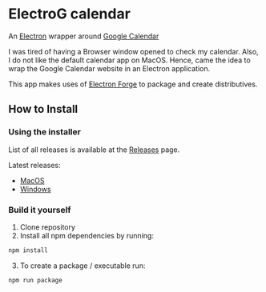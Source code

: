 # ElectroG calendar
An [Electron](https://github.com/atom/electron) wrapper around [Google Calendar](https://calendar.google.com)

I was tired of having a Browser window opened to check my calendar. Also, I do not like the default calendar app on MacOS. Hence, came the idea to wrap the Google Calendar website in an Electron application.

This app makes uses of [Electron Forge](https://github.com/electron-userland/electron-forge) to package and create distributives.

## How to Install

### Using the installer
List of all releases is available at the [Releases](https://github.com/kvervo/electro-g/releases/) page.

Latest releases:

* [MacOS](https://github.com/kvervo/electro-g/releases/download/0.1.0-alpha/Electro.G.Calendar-0.1.0-alpha.dmg)  
* [Windows](https://github.com/kvervo/electro-g/releases/download/0.1.0-alpha/Electro.G.Calendar-0.1.0-alpha.exe)
  

### Build it yourself

1. Clone repository
2. Install all npm dependencies by running:
```bash
npm install
```
3. To create a package / executable run:
```bash
npm run package
```
